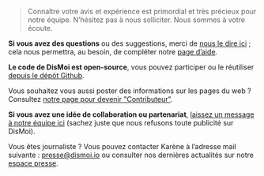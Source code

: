 > Connaître votre avis et expérience est primordial et très précieux pour notre équipe. N’hésitez pas à nous solliciter. Nous sommes à votre écoute.

**Si vous avez des questions** ou des suggestions, merci de [nous le dire ici](https://www.dismoi.io/contact/) ; cela nous permettra, au besoin, de compléter notre [page d’aide](https://www.dismoi.io/aide/).

**Le code de DisMoi est open-source**, vous pouvez participer ou le réutiliser [depuis le dépôt Github](https://github.com/dis-moi/extension/).

Vous souhaitez vous aussi poster des informations sur les pages du web ? Consultez [notre page pour devenir "Contributeur"](https://www.dismoi.io/informer/).

**Si vous avez une idée de collaboration ou partenariat**, [laissez un message à notre équipe ici](https://www.dismoi.io/contact/) (sachez juste que nous refusons toute publicité sur DisMoi).

Vous êtes journaliste ? Vous pouvez contacter Karène à l’adresse mail suivante : [presse@dismoi.io](mailto:presse@dismoi.io) ou consulter nos dernières actualités sur notre [espace presse](https://www.dismoi.io/espace-presse/).